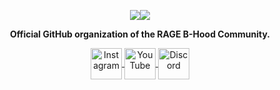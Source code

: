 <p align="center"><img src="https://github.com/ragebhood/.github/assets/81857739/724e8dc4-77e0-4152-9966-e8bf602a3cd1" /><img src="https://github.com/ragebhood/.github/assets/81857739/01d3ea43-c95d-461c-9886-3f6bde4140ac"/></p>
<p align="center"><strong>Official GitHub organization of the RAGE B-Hood Community.</strong></p>

<p align="center">
   <a href="https://www.instagram.com/rage.bhood/" target="_blank">
      <img src="https://github.com/LeonardSSH/LeonardSSH/blob/master/instagram.svg" alt="Instagram" width="50" align="center">
   </a>

  <a href="https://www.youtube.com/@ragebhood" target="_blank">
      <img src="https://github.com/LeonardSSH/LeonardSSH/blob/master/youtube.svg" alt="YouTube" width="50" align="center">
   </a>

   <a href="https://discord.gg/rageb" target="_blank">
      <img src="https://github.com/LeonardSSH/LeonardSSH/blob/master/discord.svg" alt="Discord" width="50" align="center">
   </a>
</p>
